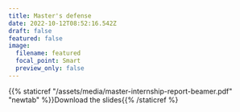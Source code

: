 ```yaml
---
title: Master's defense
date: 2022-10-12T08:52:16.542Z
draft: false
featured: false
image:
  filename: featured
  focal_point: Smart
  preview_only: false
---
```

{{% staticref "/assets/media/master-internship-report-beamer.pdf" "newtab" %}}Download t﻿he slides{{% /staticref %}